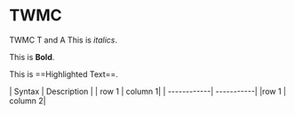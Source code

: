 # TWMC
TWMC T and A
This is *italics*.

This is **Bold**.

This is ==Highlighted Text==.

| Syntax | Description |
| row 1 | column 1|
| ------------| -----------|
|row 1 | column 2|
